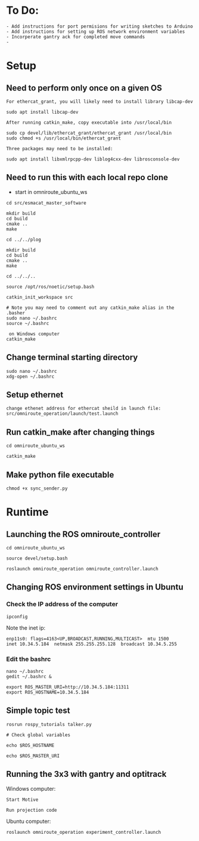 # To Do: 
```
- Add instructions for port permisions for writing sketches to Arduino
- Add instructions for setting up ROS network environment variables
- Incorperate gantry ack for completed move commands
- 
```
# Setup

## Need to perform only once on a given OS
```
For ethercat_grant, you will likely need to install library libcap-dev

sudo apt install libcap-dev

After running catkin_make, copy executable into /usr/local/bin

sudo cp devel/lib/ethercat_grant/ethercat_grant /usr/local/bin
sudo chmod +s /usr/local/bin/ethercat_grant

Three packages may need to be installed:

sudo apt install libxmlrpcpp-dev liblog4cxx-dev librosconsole-dev
```

## Need to run this with each local repo clone

- start in omniroute_ubuntu_ws

```
cd src/esmacat_master_software

mkdir build
cd build
cmake ..
make

cd ../../plog

mkdir build
cd build
cmake ..
make

cd ../../..

source /opt/ros/noetic/setup.bash

catkin_init_workspace src

# Note you may need to comment out any catkin_make alias in the .basher
sudo nano ~/.bashrc 
source ~/.bashrc

 on Windows computer
catkin_make
```

## Change terminal starting directory

```
sudo nano ~/.bashrc
xdg-open ~/.bashrc
```

## Setup ethernet
```
change ethenet address for ethercat sheild in launch file:
src/omniroute_operation/launch/test.launch

```

## Run catkin_make after changing things
```
cd omniroute_ubuntu_ws

catkin_make
```

## Make python file executable
```
chmod +x sync_sender.py
```

# Runtime

## Launching the ROS omniroute_controller
```
cd omniroute_ubuntu_ws

source devel/setup.bash

roslaunch omniroute_operation omniroute_controller.launch
```
## Changing ROS environment settings in Ubuntu

### Check the IP address of the computer
```
ipconfig
```
Note the inet ip: 
```
enp11s0: flags=4163<UP,BROADCAST,RUNNING,MULTICAST>  mtu 1500
inet 10.34.5.184  netmask 255.255.255.128  broadcast 10.34.5.255
```
### Edit the bashrc
```
nano ~/.bashrc
gedit ~/.bashrc &

export ROS_MASTER_URI=http://10.34.5.184:11311
export ROS_HOSTNAME=10.34.5.184
```

## Simple topic test
```
rosrun rospy_tutorials talker.py 

# Check global variables

echo $ROS_HOSTNAME

echo $ROS_MASTER_URI

```

## Running the 3x3 with gantry and optitrack

Windows computer:
```
Start Motive

Run projection code
```

Ubuntu computer:
```
roslaunch omniroute_operation experiment_controller.launch

```